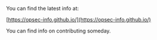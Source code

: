 You can find the latest info at:

[https://opsec-info.github.io/](https://opsec-info.github.io/)

You can find info on contributing someday.
